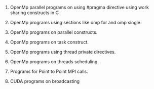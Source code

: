 1. OpenMp parallel programs on using #pragma directive using work sharing constructs in C

2. OpenMp programs using sections like omp for and omp single.

3. OpenMp programs on parallel constructs.

4. OpenMp programs on task construct.

5. OpenMp programs using thread private directives.

6. OpenMp programs on threads scheduling.

7. Programs for Point to Point MPI calls.

8. CUDA programs on broadcasting

